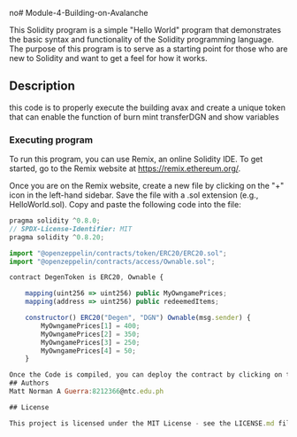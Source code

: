 no# Module-4-Building-on-Avalanche

This Solidity program is a simple "Hello World" program that demonstrates the basic syntax and functionality of the Solidity programming language. The purpose of this program is to serve as a starting point for those who are new to Solidity and want to get a feel for how it works.

## Description
this code is to properly execute the building avax and create a unique token that can enable the function of burn mint transferDGN and show variables

### Executing program

To run this program, you can use Remix, an online Solidity IDE. To get started, go to the Remix website at https://remix.ethereum.org/.

Once you are on the Remix website, create a new file by clicking on the "+" icon in the left-hand sidebar. Save the file with a .sol extension (e.g., HelloWorld.sol). Copy and paste the following code into the file:

```javascript
pragma solidity ^0.8.0;
// SPDX-License-Identifier: MIT
pragma solidity ^0.8.20;

import "@openzeppelin/contracts/token/ERC20/ERC20.sol";
import "@openzeppelin/contracts/access/Ownable.sol";

contract DegenToken is ERC20, Ownable {

    mapping(uint256 => uint256) public MyOwngamePrices;
    mapping(address => uint256) public redeemedItems;

    constructor() ERC20("Degen", "DGN") Ownable(msg.sender) {
        MyOwngamePrices[1] = 400;
        MyOwngamePrices[2] = 350;
        MyOwngamePrices[3] = 250;
        MyOwngamePrices[4] = 50;
    }

Once the Code is compiled, you can deploy the contract by clicking on the "Deploy & Run Transactions" tab in the left-hand sidebar. Select the "DegenToken" and you will see the deploy and click it once done scroll down you can see it in the contract list once you see it click there first is go to mint copy the address then paste it lets say 10000 next is burn the burn value is 1000 it work then go to total supply as you can see its 9000 and we go to the buy item to buy i will buy item 2 then the recipient paste it and click it works then go to my onwgames to check the item cost as you can see its 350 then redeem items paste the id as you can see it redeem then redeem item paste the id as you it works go to transfer once done tranferfrom and allowance paste the id and transac lastly transferownership paste the id of the mew ownership as you can see it works that's all thank you for watching
## Authors
Matt Norman A Guerra:8212366@ntc.edu.ph

## License

This project is licensed under the MIT License - see the LICENSE.md file for details
